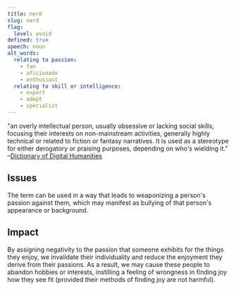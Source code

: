 ```yaml
---
title: nerd
slug: nerd
flag:
  level: avoid
defined: true
speech: noun
alt_words:
  relating to passion:
    - fan
    - aficionado
    - enthusiast
  relating to skill or intelligence:
    - expert
    - adept
    - specialist
---
```


"an overly intellectual person, usually obsessive or lacking social skills, focusing their interests on non-mainstream activities, generally highly technical or related to fiction or fantasy narratives. It is used as a stereotype for either derogatory or praising purposes, depending on who's wielding it."
–[Dictionary of Digital Humanities](https://medium.com/dictionary-of-digital-humanities/nerd-b7d61b6f536e)

## Issues

The term can be used in a way that leads to weaponizing a person's passion against them, which may manifest as bullying of that person's appearance or background.

## Impact

By assigning negativity to the passion that someone exhibits for the things they enjoy, we invalidate their individuality and reduce the enjoyment they derive from their passions. As a result, we may cause these people to abandon hobbies or interests, instilling a feeling of wrongness in finding joy how they see fit (provided their methods of finding joy are not harmful).
